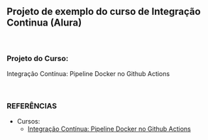 ## Projeto de exemplo do curso de Integração Continua (Alura)

<br>

### Projeto do Curso:
Integração Contínua: Pipeline Docker no Github Actions
  
<br>

###	**REFERÊNCIAS**
- Cursos: <br>
  - [Integração Contínua: Pipeline Docker no Github Actions](https://cursos.alura.com.br/course/integracao-continua-pipeline-docker-github-actions "Integração Contínua: Pipeline Docker no Github Actions")
